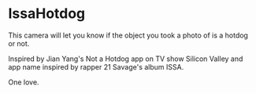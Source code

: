 # IssaHotdog

This camera will let you know if the object you took a photo of is a hotdog or not.

Inspired by Jian Yang's Not a Hotdog app on TV show Silicon Valley and app name inspired by rapper 21 Savage's album ISSA.

One love.

